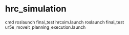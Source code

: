 # hrc_simulation
cmd
roslaunch final_test hrcsim.launch 
roslaunch final_test ur5e_moveit_planning_execution.launch
